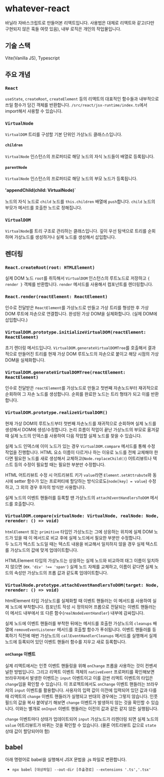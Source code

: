 # whatever-react

바닐라 자바스크립트로 만들어본 리액트입니다.
사용법은 대체로 리액트와 같고(다만 구현되지 않은 훅들 여럿 있음), 내부 로직은 개인의 작업물입니다.

## 기술 스택

Vite(Vanilla JS), Typescript

## 주요 개념

### `React`

`useState`, `createRoot`, `createElement` 등의 리액트의 대표적인 함수들과 내부적으로 쓰일 함수가 담긴 객체를 반환합니다.
`/src/react/jsx-runtime/index.ts`에서 import해서 사용할 수 있습니다.

### `VirtualNode`

`VirtualDOM` 트리를 구성할 기본 단위인 가상노드 클래스스입니다.

#### `children`

`VirtualNode` 인스턴스의 프로퍼티로 해당 노드의 자식 노드들이 배열로 등록됩니다.

#### `parentNode`

`VirtualNode` 인스턴스의 프로퍼티로 해당 노드의 부모 노드가 등록됩니다.

#### 'appendChild(child: VirtualNode)`

노드의 자식 노드로 `child` 노드를 `this.children` 배열에 `push`합니다. `child` 노드의 부모가 메서드를 호출한 노드로 정해집니다.

### `VirtualDOM`

`VirtualNode`를 트리 구조로 관리하는 클래스입니다.
깊이 우선 탐색으로 트리를 순회하며 가상노드를 생성하거나 실제 노드를 생성해서 삽입합니다.

## 렌더링

### `React.createRoot(root: HTMLElement)`

실제 DOM 노드 `root`를 취득해서 `VirtualDOM` 인스턴스의 루트노드로 저장하고
`{ render }` 객체를 반환합니다.
`render` 메서드를 사용해서 컴포넌트를 렌더링합니다.

### `React.render(reactElement: ReactElement)`

인수로 전달받은 `ReactElement`를 가상노드로 만들고 가상 트리를 형성한 후 가상 DOM 루트에 자손으로 연결합니다. 완성된 가상 DOM을 실체화합니다. (실제 DOM에 삽입합니다.)

### `VirtualDOM.prototype.initializeVirtualDOM(reactElement: ReactElement)`

초기 렌더링 메서드입니다. `VirtualDOM.generateVirtualDOMTree`를 호출해서 결과적으로 만들어진 트리를 현재 가상 DOM 루트노드의 자손으로 붙이고 해당 시점의 가상 DOM을 실체화합니다.

### `VirtualDOM.generateVirtualDOMTree(reactElement: ReactElement)`

인수로 전달받은 `reactElement`를 가상노드로 만들고 첫번째 자손노드부터 재귀적으로 순회하여 그 자손 노드를 생성합니다. 순회를 완료한 노드는 트리 형태가 되고 이를 반환합니다.

### `VirtualDOM.prototype.realizeVirtualDOM()`

현재 가상 DOM의 루트노드부터 첫번째 자손노드를 재귀적으로 순회하며 실제 노드를 생성해서 DOM에 생성/수정합니다. 논리 흐름이 작업이 끝난 가상노드의 부모로 옮겨갈 때 실제 노드의 인덱스를 사용하여 다음 작업할 실제 노드를 찾을 수 있습니다.

실제 노드 인덱스에 이미 노드가 있는 경우 `VirtualDOM.compare` 메서드를 통해 수정 작업을 진행합니다. HTML 요소 이름이 다르거나 하는 이유로 노드를 전체 교체해야 한다면 필요한 노드를 새로 생성해서 교체하고(`Node.replaceChild()`) 어트리뷰트나 텍스트 등의 수정이 필요할 때는 필요한 부분만 수정합니다.

HTML 어트리뷰트 수정 시 어트리뷰트 키가 `value`라면 `Element.setAttrubute`와 동시에 setter 함수가 있는 프로퍼티에 할당하는 방식으로도(`node[key] = value`) 수정하고, 그 외의 경우 후자의 방식만 사용합니다.

실제 노드의 이벤트 핸들러를 등록할 땐 가상노드의 `attachEventHandlersToDOM` 메서드를 호출합니다.

### `VirtualDOM.compare(virtualNode: VirtualNode, realNode: Node, rerender: () => void)`

`htmlElement` 또는 `primitive` 타입인 가상노드는 그에 상응하는 위치에 실제 DOM 노드가 있을 때 이 메서드로 비교 후에 실제 노드에서 필요한 부분만 수정합니다.  
두 노드가 텍스트 노드일 때는 텍스트 내용을 비교해서 일치하지 않을 경우 실제 텍스트를 가상노드의 값에 맞게 업데이트합니다.

HTMLElement 타입의 가상노드는 상응하는 실제 노드와 비교하여 태그 이름이 일치하지 않으면 (ex. `'div' !== 'span'`) 실제 노드 자체를 교체하고, 이름이 같다면 실제 노드의 속성만 가상노드의 프롭 값과 같도록 업데이트합니다.

### `VirtualNode.prototype.attachEventHandlersToDOM(target: Node, rerender: () => void)`

htmlElement 타입 가상노드를 실체화할 때 이벤트 핸들러는 이 메서드를 사용하여 실제 노드에 부착합니다. 컴포넌트 작성 시 정의되어 프롭으로 전달되는 이벤트 핸들러는 이 메서드 내부에서 또 다른 함수(`realNodeEventHandler`) 내부에 감싸집니다.

실제 노드에 이벤트 핸들러를 부착한 뒤에는 메서드를 호출한 가상노드의 `cleanups` 배열에 `removeEventListener` 메서드를 호출할 함수가 푸쉬됩니다. 이벤트 핸들러를 등록하기 직전에 매번 가상노드의 `callEventHandlerCleanups` 메서드를 실행해서 실제 노드에 등록되어 있던 이벤트 핸들러 함수를 지우고 새로 등록합니다.

#### `onChange` 이벤트

실제 리액트에서는 인풋 이벤트 핸들링을 위해 `onChange` 프롭을 사용하는 것이 컨벤셔널한 방법입니다.
그리고 리액트 이벤트 객체의 `nativeEvent` 프로퍼티를 확인해보면 브라우저에서 발생한 이벤트는 `input` 이벤트이고 이를 감싼 리액트 이벤트의 타입은 `change`임을 확인할 수 있습니다.
이 프로젝트에서도 `onChange` 이벤트 핸들러는 브라우저의 `input` 이벤트를 활용합니다. 사용자의 입력 값이 이전에 입력되어 있던 값과 다를 때 리액트의 `change` 이벤트 핸들러가 실행되고 반대의 경우에는 그렇지 않습니다. 인풋 필드의 값을 복사 붙여넣기 해보면 `change` 이벤트가 발생하지 않는 것을 확인할 수 있습니다. 이와는 별개로 `onInput` 이벤트 핸들러는 이전의 값과 같든 같지 않든 실행됩니다.

`change` 이벤트마다 상태가 업데이트되어 `input` 가상노드가 리렌더링 되면 실제 노드의 `value` 어트리뷰트가 바뀌는 것을 확인할 수 있습니다. (물론 어트리뷰트 값으로 `state` 상태 값이 할당되어야 함)

## babel

아래 명령어로 babel을 실행해서 JSX 문법을 .js 파일로 변환합니다.

- `npx babel [대상파일] --out-dir [추출경로] --extensions '.ts','.tsx'`
